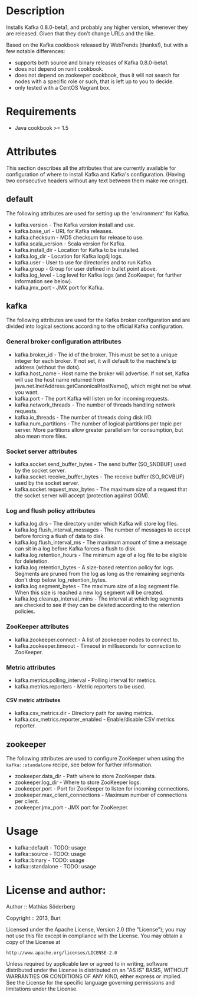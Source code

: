 # Description
Installs Kafka 0.8.0-beta1, and probably any higher version, whenever they are
released. Given that they don't change URLs and the like.

Based on the Kafka cookbook released by WebTrends (thanks!), but with a few
notable differences:

* supports both source and binary releases of Kafka 0.8.0-beta1.
* does not depend on runit cookbook.
* does not depend on zookeeper cookbook, thus it will not search for nodes with
  a specific role or such, that is left up to you to decide.
* only tested with a CentOS Vagrant box.

# Requirements
* Java cookbook >= 1.5

# Attributes
This section describes all the attributes that are currently available for
configuration of where to install Kafka and Kafka's configuration. (Having two
consecutive headers without any text between them make me cringe).

## default
The following attributes are used for setting up the 'environment' for Kafka.

* kafka.version - The Kafka version install and use.
* kafka.base\_url - URL for Kafka releases.
* kafka.checksum - MD5 checksum for release to use.
* kafka.scala\_version - Scala version for Kafka.
* kafka.install\_dir - Location for Kafka to be installed.
* kafka.log\_dir - Location for Kafka log4j logs.
* kafka.user - User to use for directories and to run Kafka.
* kafka.group - Group for user defined in bullet point above.
* kafka.log\_level - Log level for Kafka logs (and ZooKeeper, for further
  information see below).
* kafka.jmx\_port - JMX port for Kafka.

## kafka
The following attributes are used for the Kafka broker configuration and are
divided into logical sections according to the official Kafka configuration.

### General broker configuration attributes
* kafka.broker\_id - The id of the broker. This must be set to a unique integer
  for each broker. If not set, it will default to the machine's ip address
  (without the dots).
* kafka.host\_name - Host name the broker will advertise. If not set, Kafka will
  use the host name returned from java.net.InetAddress.getCanonicalHostName(),
  which might not be what you want.
* kafka.port - The port Kafka will listen on for incoming requests.
* kafka.network\_threads - The number of threads handling network requests.
* kafka.io\_threads - The number of threads doing disk I/O.
* kafka.num\_partitions - The number of logical partitions per topic per server.
  More partitions allow greater parallelism for consumption, but also mean more
  files.

### Socket server attributes
* kafka.socket.send\_buffer\_bytes - The send buffer (SO\_SNDBUF) used by the
  socket server.
* kafka.socket.receive\_buffer\_bytes - The receive buffer (SO\_RCVBUF) used by
  the socket server.
* kafka.socket.request\_max\_bytes - The maximum size of a request that the
  socket server will accept (protection against OOM).

### Log and flush policy attributes
* kafka.log.dirs - The directory under which Kafka will store log files.
* kafka.log.flush\_interval\_messages - The number of messages to accept before
  forcing a flush of data to disk.
* kafka.log.flush\_interval\_ms - The maximum amount of time a message can sit
  in a log before Kafka forces a flush to disk.
* kafka.log.retention\_hours - The minimum age of a log file to be eligible for
  deletetion.
* kafka.log.retention\_bytes - A size-based retention policy for logs. Segments
  are pruned from the log as long as the remaining segments don't drop below
  log\_retention\_bytes.
* kafka.log.segment\_bytes - The maximum size of a log segment file. When this
  size is reached a new log segment will be created.
* kafka.log.cleanup\_interval\_mins - The interval at which log segments are
  checked to see if they can be deleted according to the retention policies.

### ZooKeeper attributes
* kafka.zookeeper.connect - A list of zookeeper nodes to connect to.
* kafka.zookeeper.timeout - Timeout in milliseconds for connection to ZooKeeper.

### Metric attributes
* kafka.metrics.polling\_interval - Polling interval for metrics.
* kafka.metrics.reporters - Metric reporters to be used.

#### CSV metric attributes
* kafka.csv\_metrics.dir - Directory path for saving metrics.
* kafka.csv\_metrics.reporter\_enabled - Enable/disable CSV metrics reporter.

## zookeeper
The following attributes are used to configure ZooKeeper when using the
``kafka::standalone`` recipe, see below for further information.

* zookeeper.data\_dir - Path where to store ZooKeeper data.
* zookeeper.log\_dir - Where to store ZooKeeper logs.
* zookeeper.port - Port for ZooKeeper to listen for incoming connections.
* zookeeper.max\_client\_connections - Maximum number of connections per client.
* zookeeper.jmx\_port - JMX port for ZooKeeper.

# Usage
* kafka::default - TODO: usage
* kafka::source - TODO: usage
* kafka::binary - TODO: usage
* kafka::standalone - TODO: usage

# License and author:
Author :: Mathias Söderberg

Copyright :: 2013, Burt

Licensed under the Apache License, Version 2.0 (the "License");
you may not use this file except in compliance with the License.
You may obtain a copy of the License at

    http://www.apache.org/licenses/LICENSE-2.0

Unless required by applicable law or agreed to in writing, software
distributed under the License is distributed on an "AS IS" BASIS,
WITHOUT WARRANTIES OR CONDITIONS OF ANY KIND, either express or implied.
See the License for the specific language governing permissions and
limitations under the License.

<!---
Contributing
------------

1. Fork the repository on Github
2. Create a named feature branch (like `add\_component\_x`)
3. Write you change
4. Write tests for your change (if applicable)
5. Run the tests, ensuring they all pass
6. Submit a Pull Request using Github
-->
